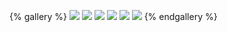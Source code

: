 {% gallery %} 
![]( /gallerys/others/1.jpg )
![]( /gallerys/others/2.jpg )
![]( /gallerys/others/3.jpg )
![]( /gallerys/others/4.jpg )
![]( /gallerys/others/5.jpg )
![]( /gallerys/others/6.jpg )
{% endgallery %}